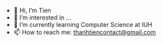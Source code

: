 - 👋 Hi, I’m Tien
- 👀 I’m interested in ...
- 🌱 I’m currently learning Computer Science at IUH
- 📫 How to reach me: thanhtiencontact@gmail.com
